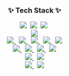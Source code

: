 <h3 align="center">✨ Tech Stack ✨</h3>
<div align="center">
  <img src="https://img.shields.io/badge/react-20232a.svg?style=for-the-badge&logo=react&logoColor=61DAFB" />&nbsp
  <img src="https://img.shields.io/badge/javascript-F7DF1E.svg?style=for-the-badge&logo=javascript&logoColor=20232a" />&nbsp
  <img src="https://img.shields.io/badge/html5-E34F26.svg?style=for-the-badge&logo=html5&logoColor=white" />&nbsp
</div>

<div align="center">
  <!-- Python -->
  <a href="https://www.python.org/" target="blank">
    <img src="https://img.shields.io/badge/Python-3776AB?style=for-the-badge&logo=Python&logoColor=white"/>
  </a><br/>
  <!-- PyTorch -->
  <a href="https://pytorch.org/" target="blank">
    <img src="https://img.shields.io/badge/PyTorch-EE4C2C?style=for-the-badge&logo=PyTorch&logoColor=white"/>
  </a>&nbsp
  <!-- PaddlePaddle -->
  <a href="https://www.paddlepaddle.org/" target="blank">
    <img src="https://img.shields.io/badge/PaddlePaddle-005CED?style=for-the-badge&logo=PaddlePaddle&logoColor=white"/>
  </a>&nbsp
  <!-- ONNX -->
  <a href="https://onnx.ai/" target="blank">
    <img src="https://img.shields.io/badge/ONNX-005CED?style=for-the-badge&logo=ONNX&logoColor=white"/>
  </a>&nbsp
  <!-- PySide6 -->
  <a href="https://wiki.qt.io/Qt_for_Python" target="blank">
    <img src="https://img.shields.io/badge/PySide6-41CD52?style=for-the-badge&logo=Qt&logoColor=white"/>
  </a>&nbsp
  <!-- OpenCV -->
  <a href="https://opencv.org/" target="blank">
    <img src="https://img.shields.io/badge/OpenCV-5C3EE8?style=for-the-badge&logo=OpenCV&logoColor=white"/>
  </a><br/>
  <!-- FastAPI -->
  <a href="https://fastapi.tiangolo.com/" target="blank">
    <img src="https://img.shields.io/badge/FastAPI-009688?style=for-the-badge&logo=FastAPI&logoColor=white"/>
  </a>&nbsp
  <!-- HTML -->
  <a href="https://developer.mozilla.org/en-US/docs/Web/HTML" target="blank">
    <img src="https://img.shields.io/badge/HTML5-E34F26?style=for-the-badge&logo=HTML5&logoColor=white"/>
  </a>&nbsp
  <!-- Bootstrap -->
  <a href="https://getbootstrap.com/" target="blank">
    <img src="https://img.shields.io/badge/Bootstrap-7952B3?style=for-the-badge&logo=Bootstrap&logoColor=white"/>
  </a>&nbsp
  <!-- SQLite -->
  <a href="https://www.sqlite.org/" target="blank">
    <img src="https://img.shields.io/badge/SQLite-003B57?style=for-the-badge&logo=SQLite&logoColor=white"/>
  </a><br/>
  <!-- Raspberry Pi -->
  <a href="https://www.raspberrypi.org/" target="blank">
    <img src="https://img.shields.io/badge/Raspberry_Pi-A22846?style=for-the-badge&logo=Raspberry-Pi&logoColor=white"/>
  </a>&nbsp
  <!-- NVIDIA Jetson -->
  <a href="https://developer.nvidia.com/embedded-computing" target="blank">
    <img src="https://img.shields.io/badge/NVIDIA_Jetson-76B900?style=for-the-badge&logo=NVIDIA&logoColor=white"/>
  </a><br/>
  <!-- Ubuntu -->
  <a href="https://ubuntu.com/" target="blank">
    <img src="https://img.shields.io/badge/Ubuntu-E95420?style=for-the-badge&logo=Ubuntu&logoColor=white"/>
  </a>&nbsp
  <!-- Docker -->
  <a href="https://www.docker.com/" target="blank">
    <img src="https://img.shields.io/badge/Docker-2496ED?style=for-the-badge&logo=Docker&logoColor=white"/>
  </a>
</div>

<!--
**hyKwon13/hyKwon13** is a ✨ _special_ ✨ repository because its `README.md` (this file) appears on your GitHub profile.

Here are some ideas to get you started:

- 🔭 I’m currently working on ...
- 🌱 I’m currently learning ...
- 👯 I’m looking to collaborate on ...
- 🤔 I’m looking for help with ...
- 💬 Ask me about ...
- 📫 How to reach me: ...
- 😄 Pronouns: ...
- ⚡ Fun fact: ...
-->
